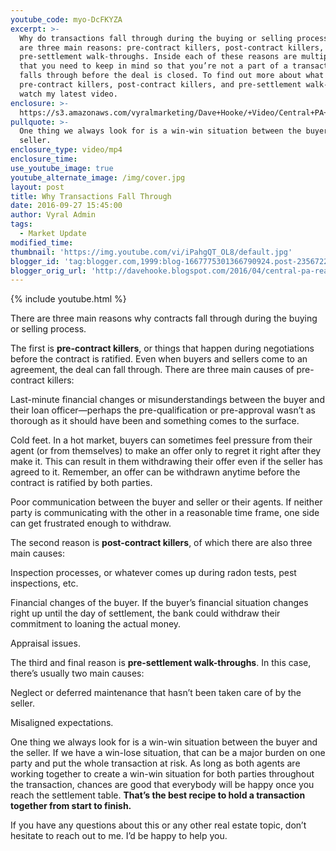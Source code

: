 ```yaml
---
youtube_code: myo-DcFKYZA
excerpt: >-
  Why do transactions fall through during the buying or selling process? There
  are three main reasons: pre-contract killers, post-contract killers, and
  pre-settlement walk-throughs. Inside each of these reasons are multiple causes
  that you need to keep in mind so that you’re not a part of a transaction that
  falls through before the deal is closed. To find out more about what causes
  pre-contract killers, post-contract killers, and pre-settlement walk-throughs,
  watch my latest video.
enclosure: >-
  https://s3.amazonaws.com/vyralmarketing/Dave+Hooke/+Video/Central+PA+Real+Estate+Agent-+Why+Transactions+Fall+Through.mp4
pullquote: >-
  One thing we always look for is a win-win situation between the buyer and the
  seller.
enclosure_type: video/mp4
enclosure_time:
use_youtube_image: true
youtube_alternate_image: /img/cover.jpg
layout: post
title: Why Transactions Fall Through
date: 2016-09-27 15:45:00
author: Vyral Admin
tags:
  - Market Update
modified_time:
thumbnail: 'https://img.youtube.com/vi/iPahgQT_OL8/default.jpg'
blogger_id: 'tag:blogger.com,1999:blog-1667775301366790924.post-2356722565156933012'
blogger_orig_url: 'http://davehooke.blogspot.com/2016/04/central-pa-real-estate-agent-whats.html'
---
```


{% include youtube.html %}

There are three main reasons why contracts fall through during the buying or selling process.

The first is **pre-contract killers**, or things that happen during negotiations before the contract is ratified. Even when buyers and sellers come to an agreement, the deal can fall through. There are three main causes of pre-contract killers:

Last-minute financial changes or misunderstandings between the buyer and their loan officer—perhaps the pre-qualification or pre-approval wasn’t as thorough as it should have been and something comes to the surface.

Cold feet. In a hot market, buyers can sometimes feel pressure from their agent (or from themselves) to make an offer only to regret it right after they make it. This can result in them withdrawing their offer even if the seller has agreed to it. Remember, an offer can be withdrawn anytime before the contract is ratified by both parties.

Poor communication between the buyer and seller or their agents. If neither party is communicating with the other in a reasonable time frame, one side can get frustrated enough to withdraw.

The second reason is **post-contract killers**, of which there are also three main causes:

Inspection processes, or whatever comes up during radon tests, pest inspections, etc.

Financial changes of the buyer. If the buyer’s financial situation changes right up until the day of settlement, the bank could withdraw their commitment to loaning the actual money.

Appraisal issues.

The third and final reason is **pre-settlement walk-throughs**. In this case, there’s usually two main causes:

Neglect or deferred maintenance that hasn’t been taken care of by the seller.

Misaligned expectations.

One thing we always look for is a win-win situation between the buyer and the seller. If we have a win-lose situation, that can be a major burden on one party and put the whole transaction at risk. As long as both agents are working together to create a win-win situation for both parties throughout the transaction, chances are good that everybody will be happy once you reach the settlement table. **That’s the best recipe to hold a transaction together from start to finish.**

If you have any questions about this or any other real estate topic, don’t hesitate to reach out to me. I’d be happy to help you.